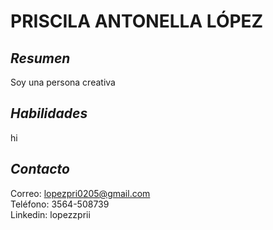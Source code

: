 # PRISCILA ANTONELLA LÓPEZ
## *Resumen*
Soy una persona creativa 

## *Habilidades*
hi
## *Contacto*
Correo: lopezpri0205@gmail.com       
Teléfono: 3564-508739  
Linkedin: lopezzprii 

